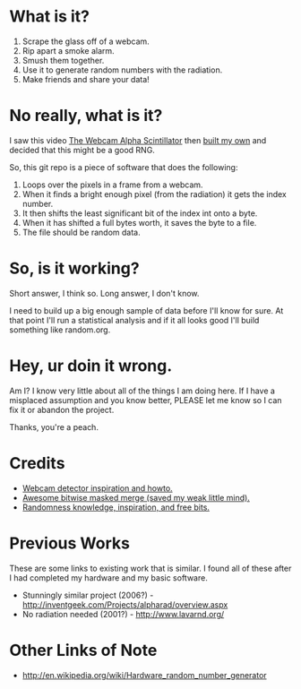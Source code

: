 # What is it?

1. Scrape the glass off of a webcam.
2. Rip apart a smoke alarm.
3. Smush them together.
4. Use it to generate random numbers with the radiation.
5. Make friends and share your data!

# No really, what is it?

I saw this video [The Webcam Alpha Scintillator](http://www.youtube.com/watch?v=Lvm9gL4KVQg) then [built my own](http://brizzly.com/pic/1P3J) and decided that this might be a good RNG.

So, this git repo is a piece of software that does the following:

1. Loops over the pixels in a frame from a webcam.
2. When it finds a bright enough pixel (from the radiation) it gets the index number.
3. It then shifts the least significant bit of the index int onto a byte.
4. When it has shifted a full bytes worth, it saves the byte to a file.
5. The file should be random data.

# So, is it working?

Short answer, I think so. Long answer, I don't know.

I need to build up a big enough sample of data before I'll know for sure. At that point I'll run a statistical analysis and if it all looks good I'll build something like random.org.

# Hey, ur doin it wrong.

Am I? I know very little about all of the things I am doing here.  If I have a misplaced assumption and you know better, PLEASE let me know so I can fix it or abandon the project.

Thanks, you're a peach.

# Credits

* [Webcam detector inspiration and howto.](http://www.youtube.com/watch?v=Lvm9gL4KVQg)
* [Awesome bitwise masked merge (saved my weak little mind).](http://graphics.stanford.edu/~seander/bithacks.html#MaskedMerge)
* [Randomness knowledge, inspiration, and free bits.](http://random.org/)

# Previous Works

These are some links to existing work that is similar.  I found all of these after I had completed my hardware and my basic software.

* Stunningly similar project (2006?) - <http://inventgeek.com/Projects/alpharad/overview.aspx>
* No radiation needed (2001?) - <http://www.lavarnd.org/>

# Other Links of Note

* <http://en.wikipedia.org/wiki/Hardware_random_number_generator>